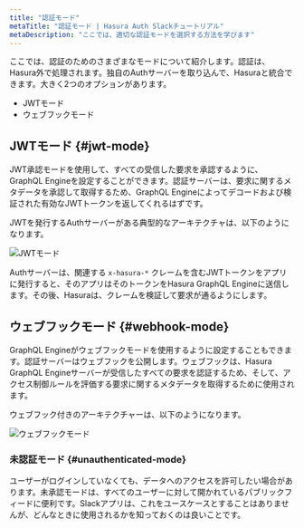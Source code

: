 ```yaml
---
title: "認証モード"
metaTitle: "認証モード | Hasura Auth Slackチュートリアル"
metaDescription: "ここでは、適切な認証モードを選択する方法を学びます"
---
```


ここでは、認証のためのさまざまなモードについて紹介します。認証は、Hasura外で処理されます。独自のAuthサーバーを取り込んで、Hasuraと統合できます。大きく2つのオプションがあります。

- JWTモード
- ウェブフックモード

## JWTモード {#jwt-mode}

JWT承認モードを使用して、すべての受信した要求を承認するように、GraphQL Engineを設定することができます。認証サーバーは、要求に関するメタデータを承認して取得するため、GraphQL Engineによってデコードおよび検証された有効なJWTトークンを返してくれるはずです。

JWTを発行するAuthサーバーがある典型的なアーキテクチャは、以下のようになります。

![JWTモード](https://hasura.io/docs/latest/_images/jwt-auth1.png)

Authサーバーは、関連する `x-hasura-*` クレームを含むJWTトークンをアプリに発行すると、そのアプリはそのトークンをHasura GraphQL Engineに送信します。その後、Hasuraは、クレームを検証して要求が通るようにします。

## ウェブフックモード {#webhook-mode}

GraphQL Engineがウェブフックモードを使用するように設定することもできます。認証サーバーはウェブフックを公開します。ウェブフックは、Hasura GraphQL Engineサーバーが受信したすべての要求を認証するため、そして、アクセス制御ルールを評価する要求に関するメタデータを取得するために使用されます。

ウェブフック付きのアーキテクチャーは、以下のようになります。

![ウェブフックモード](https://hasura.io/docs/latest/_images/webhook-auth1.png)

### 未認証モード {#unauthenticated-mode}

ユーザーがログインしていなくても、データへのアクセスを許可したい場合があります。未承認モードは、すべてのユーザーに対して開かれているパブリックフィードに便利です。Slackアプリは、これをユースケースとすることはありませんが、どんなときに使用されるかを知っておくのは良いことです。
